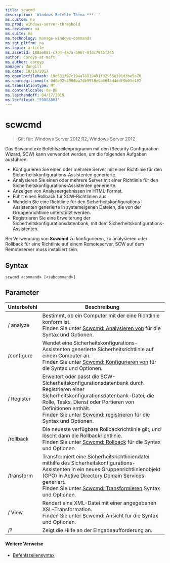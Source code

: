 ```yaml
---
title: scwcmd
description: 'Windows-Befehle Thema ***- '
ms.custom: na
ms.prod: windows-server-threshold
ms.reviewer: na
ms.suite: na
ms.technology: manage-windows-commands
ms.tgt_pltfrm: na
ms.topic: article
ms.assetid: 188ae881-c7d4-4a7a-b967-8fdc79f5f345
author: coreyp-at-msft
ms.author: coreyp
manager: dongill
ms.date: 10/16/2017
ms.openlocfilehash: 19d631f97c194a78819491f32955e391d3be5a70
ms.sourcegitcommit: 0d0b32c8986ba7db9536e0b8648d4ddf9b03e452
ms.translationtype: MT
ms.contentlocale: de-DE
ms.lasthandoff: 04/17/2019
ms.locfileid: "59883881"
---
```

# <a name="scwcmd"></a>scwcmd

> Gilt für: Windows Server 2012 R2, Windows Server 2012

Das Scwcmd.exe Befehlszeilenprogramm mit den (Security Configuration Wizard, SCW) kann verwendet werden, um die folgenden Aufgaben ausführen:
-   Konfigurieren Sie einen oder mehrere Server mit einer Richtlinie für den Sicherheitskonfigurations-Assistenten generierte.
-   Analysieren Sie einen oder mehrere Server mit einer Richtlinie für den Sicherheitskonfigurations-Assistenten generierte.
-   Anzeigen von Analyseergebnissen im HTML-Format.
-   Führt einen Rollback für SCW-Richtlinien aus.
-   Wandeln Sie eine Richtlinie für den Sicherheitskonfigurations-Assistenten generierte in systemeigenen Dateien, die von der Gruppenrichtlinie unterstützt werden.
-   Registrieren Sie eine Erweiterung der Sicherheitskonfigurationsdatenbank, mit dem Sicherheitskonfigurations-Assistenten.

Bei Verwendung von **Scwcmd** zu konfigurieren, zu analysieren oder Rollback für eine Richtlinie auf einem Remoteserver, SCW auf dem Remoteserver muss installiert sein.

## <a name="syntax"></a>Syntax

```
scwcmd <command> [<subcommand>]
```

## <a name="parameters"></a>Parameter

|Unterbefehl|Beschreibung|
|----------|-----------|
|/ analyze|Bestimmt, ob ein Computer mit der eine Richtlinie konform ist.</br>Finden Sie unter [Scwcmd: Analysieren von](scwcmd-analyze.md) für die Syntax und Optionen.|
|/configure|Wendet eine Sicherheitskonfigurations-Assistenten generierte Sicherheitsrichtlinie auf einem Computer an.</br>Finden Sie unter [Scwcmd: Konfigurieren von](scwcmd-configure.md) für die Syntax und Optionen.|
|/ Register|Erweitert oder passt die SCW-Sicherheitskonfigurationsdatenbank durch Registrieren einer Sicherheitskonfigurationsdatenbank-Datei, die Rolle, Tasks, Dienst oder Portieren von Definitionen enthält.</br>Finden Sie unter [Scwcmd: registrieren](scwcmd-register.md) für die Syntax und Optionen.|
|/rollback|Die neueste verfügbare Rollbackrichtlinie gilt, und löscht dann die Rollbackrichtlinie.</br>Finden Sie unter [Scwcmd: Rollback](scwcmd-rollback.md) für die Syntax und Optionen.|
|/transform|Transformiert eine Sicherheitsrichtliniendatei mithilfe des Sicherheitskonfigurations-Assistenten in ein neues Gruppenrichtlinienobjekt (GPO) in Active Directory Domain Services generiert.</br>Finden Sie unter [Scwcmd: Transformieren](scwcmd-transform.md) Syntax und Optionen.|
|/ View|Rendert eine XML-Datei mit einer angegebenen XSL-Transformation.</br>Finden Sie unter [Scwcmd: Ansicht](scwcmd-view.md) für die Syntax und Optionen.|
|/?|Zeigt die Hilfe an der Eingabeaufforderung an.|

#### <a name="additional-references"></a>Weitere Verweise

-   [Befehlszeilensyntax](command-line-syntax-key.md)
